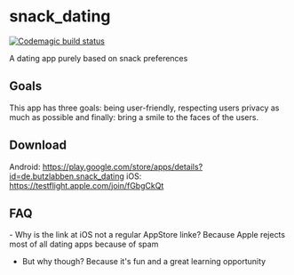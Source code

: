 # snack_dating
[![Codemagic build status](https://api.codemagic.io/apps/5f33b0f9beb12c284d4bd384/5f33b0f9beb12c284d4bd383/status_badge.svg)](https://codemagic.io/apps/5f33b0f9beb12c284d4bd384/5f33b0f9beb12c284d4bd383/latest_build)

A dating app purely based on snack preferences

## Goals

This app has three goals: being user-friendly, respecting users privacy as much as possible and finally: bring a smile to the faces of the users.

## Download
Android: https://play.google.com/store/apps/details?id=de.butzlabben.snack_dating
iOS: https://testflight.apple.com/join/fGbgCkQt

## FAQ
\- Why is the link at iOS not a regular AppStore linke?
Because Apple rejects most of all dating apps because of spam
- But why though?
Because it's fun and a great learning opportunity